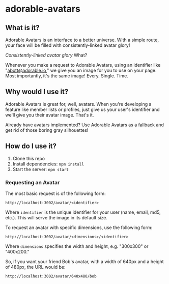 # adorable-avatars

## What is it?

Adorable Avatars is an interface to a better universe.
With a simple route, your face will be filled with consistently-linked avatar glory!

_Consistently-linked avatar glory_ What?

Whenever you make a request to Adorable Avatars, using an identifier like "abott@adorable.io," we give you an image for you to use on your page.
Most importantly, it's the same image! Every. Single. Time.

## Why would I use it?
Adorable Avatars is great for, well, avatars.
When you're developing a feature like member lists or profiles, just give us your user's identifier and we'll give you their avatar image.
That's it.

Already have avatars implemented?
Use Adorable Avatars as a fallback and get rid of those boring gray silhouettes!

## How do I use it?

1. Clone this repo
2. Install dependencies: `npm install`
3. Start the server: `npm start`

### Requesting an Avatar

The most basic request is of the following form:

    http://localhost:3002/avatar/<identifier>

Where `identifier` is the unique identifier for your user (name, email, md5, etc.).
This will serve the image in its default size.

To request an avatar with specific dimensions, use the following form:

    http://localhost:3002/avatar/<dimensions>/<identifier>

Where `dimensions` specifies the width and height, e.g. "300x300" or "400x200."

So, if you want your friend Bob's avatar, with a width of 640px and a height of 480px, the URL would be:

    http://localhost:3002/avatar/640x480/bob
